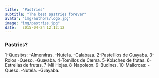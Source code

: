 ```yaml
---
title:  "Pastries"
subtitle: "The best pastries forever"
avatar: "img/authors/logo.jpg"
image: "img/pastries.jpg"
date:   2015-04-24 12:12:12
---
```


### Pastries?


  1-Quesitos:
   -Almendras.
    -Nutella.
     -Calabaza.
       2-Pastelillos de Guayaba.
        3-Rolos
         -Queso.
          -Guayaba.
           4-Tornillos de Crema.
            5-Kolaches de frutas.
           6-Estrellas de frutas.
          7-Mil Hojas.
         8-Napoleon.
        9-Budines.
      10-Mallorcas:
    -Queso.
   -Nutela.
 -Guayaba.
